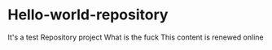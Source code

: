 # Hello-world-repository
It's a test Repository project
What is the fuck
This content is renewed online
